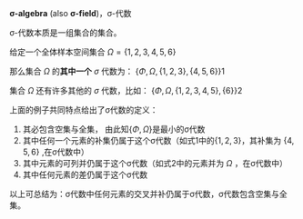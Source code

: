 **σ-algebra** (also **σ-field**)，σ-代数


σ-代数本质是一组集合的集合。

给定一个全体样本空间集合 $\Omega = \{1,2,3,4,5,6\}$

那么集合 $\Omega$ 的**其中一个** $\sigma$ 代数为：
$\{\Phi,\Omega,\{1,2,3\},\{4,5,6\}\} 1$

集合 $\Omega$ 还有许多其他的 $\sigma$ 代数，比如：
$\{\Phi,\Omega,\{1,2,3,4,5\},\{6\}\} 2$

上面的例子共同特点给出了σ代数的定义：
1. 其必包含空集与全集， 由此知$\{\Phi,\Omega\}$是最小的σ代数
2. 其中任何一个元素的补集仍属于这个σ代数（如式1中的$\{1,2,3\}$，其补集为 $\{4,5,6\}$ ,在σ代数中）
3. 其中元素的可列并仍属于这个σ代数（如式2中的元素并为 $\Omega$ ，在σ代数中）
4. 其中任何元素的差仍属于这个σ代数

以上可总结为：σ代数中任何元素的交叉并补仍属于σ代数，σ代数包含空集与全集。